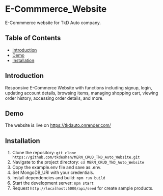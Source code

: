 # E-Commmerce_Website

E-Commmerce website for TkD Auto company.

## Table of Contents

- [Introduction](#introduction)
- [Demo](#demo)
- [Installation](#installation)

## Introduction

Responsive E-Commerce Website with functions including signup, login, updating account details, browsing items, managing shopping cart, viewing order history, accessing order details, and more.

## Demo

The website is live on https://tkdauto.onrender.com/

## Installation

1. Clone the repository: `git clone https://github.com/tkdeshan/MERN_CRUD_TkD_Auto_Website.git`
2. Navigate to the project directory: `cd MERN_CRUD_TkD_Auto_Website`
3. Copy the example.env file and save as .env.
4. Set MongoDB_URI with your credentials.
5. Install dependencies and build: `npm run build`
6. Start the development server: `npm start`
7. Request `http://localhost:5000/api/seed` for create sample products.

